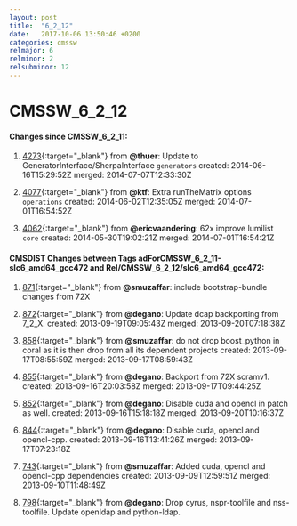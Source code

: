 ```yaml
---
layout: post
title:  "6_2_12"
date:   2017-10-06 13:50:46 +0200
categories: cmssw
relmajor: 6
relminor: 2
relsubminor: 12
---
```


# CMSSW_6_2_12
#### Changes since CMSSW_6_2_11:

1. [4273](http://github.com/cms-sw/cmssw/pull/4273){:target="_blank"}  from **@thuer**: Update to GeneratorInterface/SherpaInterface `generators`  created: 2014-06-16T15:29:52Z merged: 2014-07-07T12:33:30Z

1. [4077](http://github.com/cms-sw/cmssw/pull/4077){:target="_blank"}  from **@ktf**: Extra runTheMatrix options `operations`  created: 2014-06-02T12:35:05Z merged: 2014-07-01T16:54:52Z

1. [4062](http://github.com/cms-sw/cmssw/pull/4062){:target="_blank"}  from **@ericvaandering**: 62x improve lumilist `core`  created: 2014-05-30T19:02:21Z merged: 2014-07-01T16:54:21Z

#### CMSDIST Changes between Tags adForCMSSW_6_2_11-slc6_amd64_gcc472 and Rel/CMSSW_6_2_12/slc6_amd64_gcc472:

1. [871](http://github.com/cms-sw/cmssw/pull/871){:target="_blank"}  from **@smuzaffar**: include bootstrap-bundle changes from 72X

1. [872](http://github.com/cms-sw/cmssw/pull/872){:target="_blank"}  from **@degano**: Update dcap backporting from 7_2_X. created: 2013-09-19T09:05:43Z merged: 2013-09-20T07:18:38Z

1. [858](http://github.com/cms-sw/cmssw/pull/858){:target="_blank"}  from **@smuzaffar**: do not drop boost_python in coral as it is then drop from all its dependent projects created: 2013-09-17T08:55:59Z merged: 2013-09-17T08:59:43Z

1. [855](http://github.com/cms-sw/cmssw/pull/855){:target="_blank"}  from **@degano**: Backport from 72X scramv1. created: 2013-09-16T20:03:58Z merged: 2013-09-17T09:44:25Z

1. [852](http://github.com/cms-sw/cmssw/pull/852){:target="_blank"}  from **@degano**: Disable cuda and opencl in patch as well. created: 2013-09-16T15:18:18Z merged: 2013-09-20T10:16:37Z

1. [844](http://github.com/cms-sw/cmssw/pull/844){:target="_blank"}  from **@degano**: Disable cuda, opencl and opencl-cpp. created: 2013-09-16T13:41:26Z merged: 2013-09-17T07:23:18Z

1. [743](http://github.com/cms-sw/cmssw/pull/743){:target="_blank"}  from **@smuzaffar**: Added cuda, opencl and opencl-cpp dependencies created: 2013-09-09T12:59:51Z merged: 2013-09-10T11:48:49Z

1. [798](http://github.com/cms-sw/cmssw/pull/798){:target="_blank"}  from **@degano**: Drop cyrus, nspr-toolfile and nss-toolfile. Update openldap and python-ldap.
